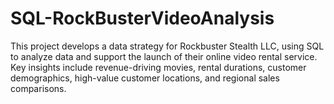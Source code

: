 # SQL-RockBusterVideoAnalysis
This project develops a data strategy for Rockbuster Stealth LLC, using SQL to analyze data and support the launch of their online video rental service. Key insights include revenue-driving movies, rental durations, customer demographics, high-value customer locations, and regional sales comparisons.
